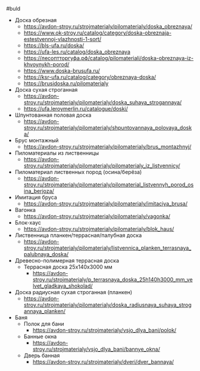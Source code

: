#buld 
- Доска обрезная
	- https://avdon-stroy.ru/strojmaterialy/pilomaterialy/doska_obreznaya/
	- https://www.ok-stroy.ru/catalog/category/doska-obreznaja-estestvennoj-vlazhnosti-1-sort/
	- https://bls-ufa.ru/doska/
	- https://ufa-les.ru/catalog/doska_obreznaya
	- https://лесоптторгуфа.рф/catalog/pilomateriali/doska-obreznaya-iz-khvoynykh-porod/
	- https://www.doska-brusufa.ru/
	- https://ksr-ufa.ru/catalog/category/obreznaya-doska/
	- https://brusidoska.ru/pilomaterialy
- Доска сухая строганная
	- https://avdon-stroy.ru/strojmaterialy/pilomaterialy/doska_suhaya_strogannaya/
	- https://ufa.leroymerlin.ru/catalogue/doski/
- Шпунтованная половая доска
	- https://avdon-stroy.ru/strojmaterialy/pilomaterialy/shpuntovannaya_polovaya_doska/
- Брус монтажный
	- https://avdon-stroy.ru/strojmaterialy/pilomaterialy/brus_montazhnyj/
- Пиломатериалы из лиственницы
	- https://avdon-stroy.ru/strojmaterialy/pilomaterialy/pilomaterialy_iz_listvennicy/
- Пиломатериал лиственных пород (осина/берёза)
	- https://avdon-stroy.ru/strojmaterialy/pilomaterialy/pilomaterial_listvennyh_porod_osina_berjoza/
- Имитация бруса
	- https://avdon-stroy.ru/strojmaterialy/pilomaterialy/imitaciya_brusa/
- Вагонка
	- https://avdon-stroy.ru/strojmaterialy/pilomaterialy/vagonka/
- Блок-хаус
	- https://avdon-stroy.ru/strojmaterialy/pilomaterialy/blok_haus/
- Лиственница планкен/террасная/палубная доска
	- https://avdon-stroy.ru/strojmaterialy/pilomaterialy/listvennica_planken_terrasnaya_palubnaya_doska/
- Древесно-полимерная террасная доска
	- Террасная доска 25х140х3000 мм
		- https://avdon-stroy.ru/strojmaterialy/p_terrasnaya_doska_25h140h3000_mm_velvet_gladkaya_shokolad/
- Доска радиусная сухая строганная (планкен)
	- https://avdon-stroy.ru/strojmaterialy/pilomaterialy/doska_radiusnaya_suhaya_strogannaya_planken/
- Баня
	- Полок для бани
		- https://avdon-stroy.ru/strojmaterialy/vsjo_dlya_bani/polok/
	- Банные окна
		- https://avdon-stroy.ru/strojmaterialy/vsjo_dlya_bani/bannye_okna/
	- Дверь банная
		- https://avdon-stroy.ru/strojmaterialy/dveri/dver_bannaya/